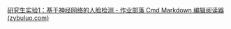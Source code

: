 [研究生实验1：基于神经网络的人脸检测 - 作业部落 Cmd Markdown 编辑阅读器 (zybuluo.com)](https://www.zybuluo.com/photon058/note/2393308)